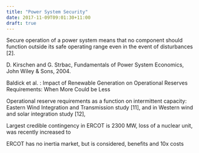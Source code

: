 ```yaml
---
title: "Power System Security"
date: 2017-11-09T09:01:30+11:00
draft: true
---
```






Secure operation of a power system means that no component should function outside its safe operating range even in the event of disturbances [2].

D. Kirschen and G. Strbac, Fundamentals of Power
System Economics, John Wiley & Sons, 2004.


Baldick et al. : Impact of Renewable Generation on Operational Reserves Requirements: When More Could be Less





Operational reserve requirements as a function on intermittent capacity: Eastern Wind Integration and Transmission study [11], and in Western wind and solar integration study [12],



Largest credible contingency in ERCOT is 2300 MW, loss of a nuclear unit, was recently increased to

ERCOT has no inertia market, but is considered, benefits and 10x costs
